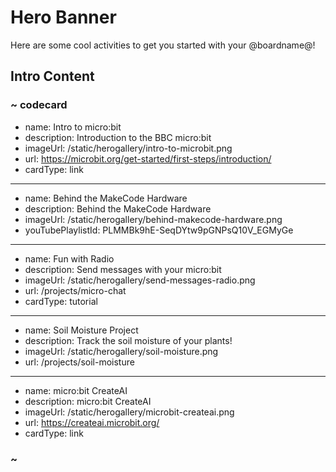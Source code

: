 # Hero Banner

Here are some cool activities to get you started with your @boardname@!

## Intro Content

### ~ codecard
* name: Intro to micro:bit
* description: Introduction to the BBC micro:bit
* imageUrl: /static/herogallery/intro-to-microbit.png
* url: https://microbit.org/get-started/first-steps/introduction/
* cardType: link
---
* name: Behind the MakeCode Hardware
* description: Behind the MakeCode Hardware
* imageUrl: /static/herogallery/behind-makecode-hardware.png
* youTubePlaylistId: PLMMBk9hE-SeqDYtw9pGNPsQ10V_EGMyGe
---
* name: Fun with Radio
* description: Send messages with your micro:bit
* imageUrl: /static/herogallery/send-messages-radio.png
* url: /projects/micro-chat
* cardType: tutorial
---
* name: Soil Moisture Project
* description: Track the soil moisture of your plants!
* imageUrl: /static/herogallery/soil-moisture.png
* url: /projects/soil-moisture
---
* name: micro:bit CreateAI
* description: micro:bit CreateAI
* imageUrl: /static/herogallery/microbit-createai.png
* url: https://createai.microbit.org/
* cardType: link
### ~

